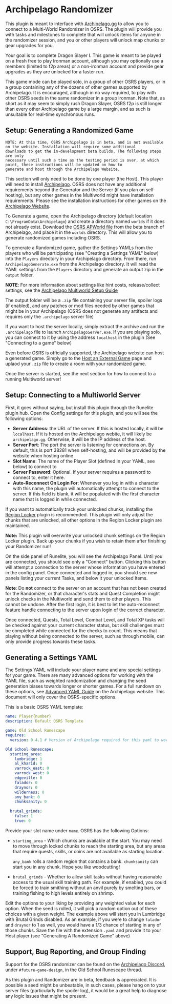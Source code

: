 # Archipelago Randomizer
This plugin is meant to interface with [Archipelago.gg](https://archipelago.gg/) to allow you to connect to a
Multi-World Randomizer in OSRS. The plugin will provide you with tasks and milestones to complete that will unlock
items for anyone in the randomizer session, and you or other players will unlock map chunks or gear upgrades for you.

Your goal is to complete Dragon Slayer I. This game is meant to be played on a fresh free to play Ironman account,
although you may optionally use a members (limited to f2p areas) or a non-ironman account and provide gear upgrades as they are unlocked for a faster run.

This game mode can be played solo, in a group of other OSRS players, or in a group containing any of the dozens of
other games supported by Archipelago. It is encouraged, although in no way required, to play with other OSRS seeds in the same randomizer
in a group ironman. Note that, as short as it may seem to simply rush Dragon Slayer, OSRS f2p is still longer than every other
Archipelago game by a large margin, and as such is unsuitable for real-time synchronous runs.

## Setup: Generating a Randomized Game
```
NOTE: At this time, OSRS Archipelago is in beta, and is not available on the website. Installation will require some additional 
downloads to get the in-development beta builds. The following steps are only
necessary until such a time as the testing period is over, at which point, these instructions will be updated on how to
generate and host through the Archipelago Website.
```

This section will only need to be done by one player (the Host). This player will need to install [Archipelago](https://github.com/ArchipelagoMW/Archipelago/releases/).
OSRS does not have any additional requirements beyond the Generator and the Server (if you plan on self-hosting), but any other games
in the Multiworld might have installation requirements. Please see the installation instructions for other games
on the [Archipelago Website](https://archipelago.gg/).

To Generate a game, open the Archipelago directory (default location `C:\ProgramData\Archipelago`) and create a directory named
`worlds` if it does not already exist. Download the [OSRS APWorld file]() from the beta branch of Archipelago, and place it in the `worlds` directory.
This will allow you to generate randomized games including OSRS.

To generate a Randomized game, gather the Settings YAMLs from the players who will be participating (see "Creating a Settings YAML" below)
into the `Players` directory in your Archipelago directory. From there, run `ArchipelagoGenerate.exe` from the Archipelago
directory. It will read the YAML settings from the `Players` directory and generate an output zip in the `output` folder.

**NOTE**: For more information about settings like hint costs, release/collect settings, see the [Archipelago Multiworld Setup Guide](https://archipelago.gg/tutorial/Archipelago/setup/en)

The output folder will be a `.zip` file containing your server file, spoiler logs (if enabled), and any patches or mod files
needed by other games that might be in your Archipelago (OSRS does not generate any artifacts and requires only the `.archipelago` server file)

If you want to host the server locally, simply extract the archive and run the `.archipelago` file to launch `ArchipelagoServer.exe`.
If you are playing solo, you can connect to it by using the address `localhost` in the plugin (See "Connecting to a game" below)

Even before OSRS is officially supported, the Archipelago website can host a generated game. Simply go to the [Host an External Game](https://archipelago.gg/uploads)
page and uplaod your `.zip` file to create a room with your randomized game.

Once the server is started, see the next section for how to connect to a running Multiworld server!

## Setup: Connecting to a Multiworld Server
First, it goes without saying, but install this plugin through the Runelite plugin hub.
Open the Config settings for this plugin, and you will see the following options:
- **Server Address**: the URL of the server. If this is hosted locally, it will be `localhost`. If it is hosted on the Archipelago webite, it will likely be `archipelago.gg`. Otherwise, it will be the IP address of the host.
- **Server Port**: The port the server is listening for connections on. By default, this is port 38281 when self-hosting, and will be provided by the website when hosting online
- **Slot Name**: The name of the Player Slot (defined in your YAML, see below) to connect to
- **Server Password**: Optional. If your server requires a password to connect to, enter it here.
- **Auto-Reconnect On Login For**: Whenever you log in with a character with this name, the plugin will automatically
  attempt to connect to the server. If this field is blank, it will be populated with the first character name that is logged in while connected.

If you want to automatically track your unlocked chunks, installing the [Region Locker]() plugin is recommended.
This plugin will only adjust the chunks that are unlocked, all other options in the Region Locker plugin are maintained.

**Note:** This plugin will overwrite your unlocked chunk settings on the Region Locker plugin. Back up your chunks if you wish to
retain them after finishing your Randomizer run!

On the side panel of Runelite, you will see the Archipelago Panel. Until you are connected, you should see only a "Connect" button.
Clicking this button will attempt a connection to the server whose information you have entered in the config panel.
Once connected and logged in, you should see new panels listing your current Tasks, and below it your unlocked Items.

**Note**: Do **not** connect to the server on an account that has not been created for the Randomizer, or that character's stats and Quest Completion
might unlock checks in the Multiworld and send them to other players. This cannot be undone. After the first login, it is best to let
the auto-reconnect feature handle connecting to the server upon login of the correct character.

Once connected, Quests, Total Level, Combat Level, and Total XP tasks will be checked against your current
character status, but skill challenges must be completed while connected for the checks to count. This means that
playing without being connected to the server, such as through mobile, can only provide progress towards these tasks.

## Generating a Settings YAML
The Settings YAML will include your player name and any special settings for your game.
There are many advanced options for working with the YAML file, such as weighted randomization and changing
the seed generation biases towards longer or shorter games. For a full rundown on these options, see [Advanced YAML Guide](https://archipelago.gg/tutorial/Archipelago/advanced_settings/en)
on the Archipelago website. This document will only cover the OSRS-specific options.

This is a basic OSRS YAML template:

```yaml
name: Player{number}
description: Default OSRS Template

game: Old School Runescape
requires:
  version: 0.4.1 # Version of Archipelago required for this yaml to work as expected.

Old School Runescape:
  starting_area: 
    lumbridge: 1
    al_kharid: 0
    varrock_east: 0
    varrock_west: 0
    edgeville: 0
    falador: 0
    draynor: 0
    wilderness: 0
    any_bank: 0
    chunksanity: 0
  
  brutal_grinds: 
    false: 1
    true: 0
```

Provide your slot name under `name`. OSRS has the following Options:

- `starting_area` - Which chunks are available at the start. You may need to move through locked chunks to reach the starting
  area, but any areas that require quests, skills, or coins are not available as starting location.

  `any_bank` rolls a random region that contains a bank.
  `chunksanity` can start you in any chunk. Hope you like woodcutting!
- `brutal_grinds` - Whether to allow skill tasks without having reasonable access to the usual skill training path.
  For example, if enabled, you could be forced to train smithing without an anvil purely by smelting bars,
  or training fishing to high levels entirely on shrimp.

Edit the options to your liking by providing any weighted value for each option. When the seed is rolled, it will pick
a random option out of these choices with a given weight. The example above will start you in Lumbridge with Brutal Grinds disabled.
As an example, if you were to change `falador` and `draynor` to 1 as well, you would have a 1/3 chance of starting in
any of those chunks. Save the file with the extension `.yaml` and provide it to your Host player (see "Generating A Randomized Game" above)

## Support, Bug Reporting, and Group Finding
Support for the OSRS randomizer can be found on the [Archipelago Discord](https://discord.gg/8Z65BR2), 
under `#future-game-design`, in the Old School Runescape thread.

As this plugin and Randomizer are in beta, feedback is appreciated. It is possible a seed might be unbeatable,
in such cases, please hang on to your server files (particularly the spoiler log), it would be a great help to diagnose
any logic issues that might be present.